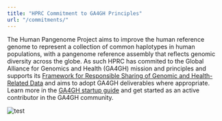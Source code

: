 ```yaml
---
title: "HPRC Commitment to GA4GH Principles"
url: "/commitments/"
---
```


The Human Pangenome Project aims to improve the human reference genome to represent a collection of common haplotypes in human populations, with a pangenome reference assembly that reflects genomic diversity across the globe. As such HPRC has commited to the Global Alliance for Genomics and Health (GA4GH) mission and principles and supports its [Framework for Responsible Sharing of Genomic and Health-Related Data](https://www.ga4gh.org/genomic-data-toolkit/regulatory-ethics-toolkit/framework-for-responsible-sharing-of-genomic-and-health-related-data/) and aims to adopt GA4GH deliverables where appropriate. Learn more in the [GA4GH startup guide](https://www.ga4gh.org/about-us/startup-guide/) and get started as an active contributor in the GA4GH community.

![test](/img/ga-logo.png)
